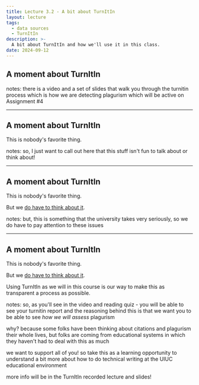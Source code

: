 ```yaml
---
title: Lecture 3.2 - A bit about TurnItIn
layout: lecture
tags:
  - data sources
  - TurnItIn
description: >-
  A bit about TurnItIn and how we'll use it in this class.
date: 2024-09-12
---
```


## A moment about TurnItIn

notes:
there is a video and a set of slides that walk you through the turnitin process which is how we are detecting plagurism which will be active on Assignment #4

---

## A moment about TurnItIn

This is nobody's favorite thing.

notes:
so, I just want to call out here that this stuff isn't fun to talk about or think about!

---

## A moment about TurnItIn

This is nobody's favorite thing.

But we [do have to think about it](https://provost.illinois.edu/policies/policies/academic-integrity/students-quick-reference-guide-to-academic-integrity/).

notes:
but, this is something that the university takes very seriously, so we do have to pay attention to these issues

---

## A moment about TurnItIn

This is nobody's favorite thing.

But we [do have to think about it](https://provost.illinois.edu/policies/policies/academic-integrity/students-quick-reference-guide-to-academic-integrity/).

Using TurnItIn as we will in this course is our way to make this as transparent a process as possible.

notes:
so, as you'll see in the video and reading quiz - you will be able to see your turnitin report and the reasoning behind this is that we want you to be able to see *how we will assess* plagurism

why? because some folks have been thinking about citations and plagurism their whole lives, but folks are coming from educational systems in which they haven't had to deal with this as much

we want to support all of you!  so take this as a learning opportunity to understand a bit more about how to do technical writing at the UIUC educational environment

more info will be in the TurnItIn recorded lecture and slides!

